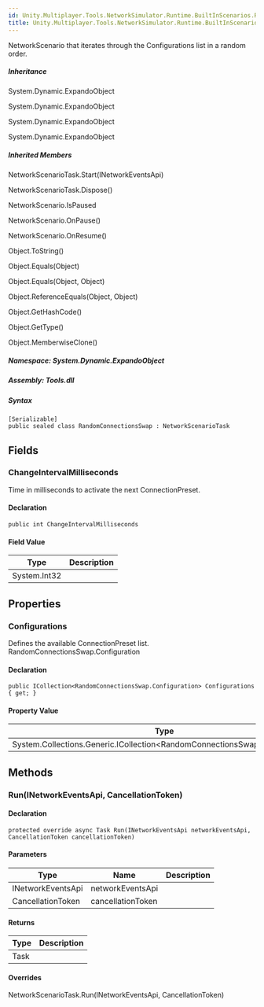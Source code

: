 ```yaml
---  
id: Unity.Multiplayer.Tools.NetworkSimulator.Runtime.BuiltInScenarios.RandomConnectionsSwap  
title: Unity.Multiplayer.Tools.NetworkSimulator.Runtime.BuiltInScenarios.RandomConnectionsSwap  
---
```


<div class="markdown level0 summary">

NetworkScenario that iterates through the Configurations list in a
random order.

</div>

<div class="markdown level0 conceptual">

</div>

<div class="inheritance">

##### Inheritance

<div class="level0">

System.Dynamic.ExpandoObject

</div>

<div class="level1">

System.Dynamic.ExpandoObject

</div>

<div class="level2">

System.Dynamic.ExpandoObject

</div>

<div class="level3">

System.Dynamic.ExpandoObject

</div>

</div>

<div class="inheritedMembers">

##### Inherited Members

<div>

NetworkScenarioTask.Start(INetworkEventsApi)

</div>

<div>

NetworkScenarioTask.Dispose()

</div>

<div>

NetworkScenario.IsPaused

</div>

<div>

NetworkScenario.OnPause()

</div>

<div>

NetworkScenario.OnResume()

</div>

<div>

Object.ToString()

</div>

<div>

Object.Equals(Object)

</div>

<div>

Object.Equals(Object, Object)

</div>

<div>

Object.ReferenceEquals(Object, Object)

</div>

<div>

Object.GetHashCode()

</div>

<div>

Object.GetType()

</div>

<div>

Object.MemberwiseClone()

</div>

</div>

##### **Namespace**: System.Dynamic.ExpandoObject

##### **Assembly**: Tools.dll

##### Syntax

``` lang-csharp
[Serializable]
public sealed class RandomConnectionsSwap : NetworkScenarioTask
```

## Fields

### ChangeIntervalMilliseconds

<div class="markdown level1 summary">

Time in milliseconds to activate the next ConnectionPreset.

</div>

<div class="markdown level1 conceptual">

</div>

#### Declaration

``` lang-csharp
public int ChangeIntervalMilliseconds
```

#### Field Value

| Type         | Description |
|--------------|-------------|
| System.Int32 |             |

## Properties 

### Configurations

<div class="markdown level1 summary">

Defines the available ConnectionPreset list.
RandomConnectionsSwap.Configuration

</div>

<div class="markdown level1 conceptual">

</div>

#### Declaration

``` lang-csharp
public ICollection<RandomConnectionsSwap.Configuration> Configurations { get; }
```

#### Property Value

| Type                                                                          | Description |
|-------------------------------------------------------------------------------|-------------|
| System.Collections.Generic.ICollection\<RandomConnectionsSwap.Configuration\> |             |

## Methods 

### Run(INetworkEventsApi, CancellationToken)

<div class="markdown level1 summary">

</div>

<div class="markdown level1 conceptual">

</div>

#### Declaration

``` lang-csharp
protected override async Task Run(INetworkEventsApi networkEventsApi, CancellationToken cancellationToken)
```

#### Parameters

| Type              | Name              | Description |
|-------------------|-------------------|-------------|
| INetworkEventsApi | networkEventsApi  |             |
| CancellationToken | cancellationToken |             |

#### Returns

| Type | Description |
|------|-------------|
| Task |             |

#### Overrides

<div>

NetworkScenarioTask.Run(INetworkEventsApi, CancellationToken)

</div>
